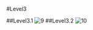 #Level3

##Level3.1
![9](https://github.com/anndyyzzz/COM-LAB-I-LabSheet-Week-11/assets/144866059/0538ac7f-4da7-4d1e-a69c-fc6a82124acd)
##Level3.2
![10](https://github.com/anndyyzzz/COM-LAB-I-LabSheet-Week-11/assets/144866059/59d7dbb8-4b68-4b7d-bc1b-df531fa8818f)
